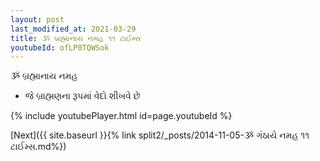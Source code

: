 ```yaml
---
layout: post
last_modified_at: 2021-03-29
title: ૐ બ્રહ્માનાય નમહ ૧૧ ટાઈમ્સ
youtubeId: ofLP0TQWSok
---
```

 
 
 ૐ બ્રહ્માનાય નમહ  
 
 -  જે બ્રાહ્મણના રૂપમાં વેદો શીખવે છે 
 
  
 
  
 
 
 
 
 
 


{% include youtubePlayer.html id=page.youtubeId %}
 
[Next]({{ site.baseurl }}{% link  split2/_posts/2014-11-05-ૐ ગંઠાયે નમહ ૧૧ ટાઈમ્સ.md%})
 
